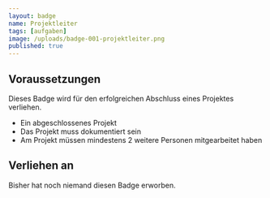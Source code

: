 ```yaml
---
layout: badge
name: Projektleiter
tags: [aufgaben]
image: /uploads/badge-001-projektleiter.png
published: true
---
```


## Voraussetzungen

Dieses Badge wird für den erfolgreichen Abschluss eines Projektes verliehen.

* Ein abgeschlossenes Projekt
* Das Projekt muss dokumentiert sein
* Am Projekt müssen mindestens 2 weitere Personen mitgearbeitet haben

## Verliehen an

Bisher hat noch niemand diesen Badge erworben.